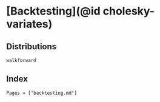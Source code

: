 # [Backtesting](@id cholesky-variates)


## Distributions

```@docs
walkforward
```

## Index

```@index
Pages = ["backtesting.md"]
```